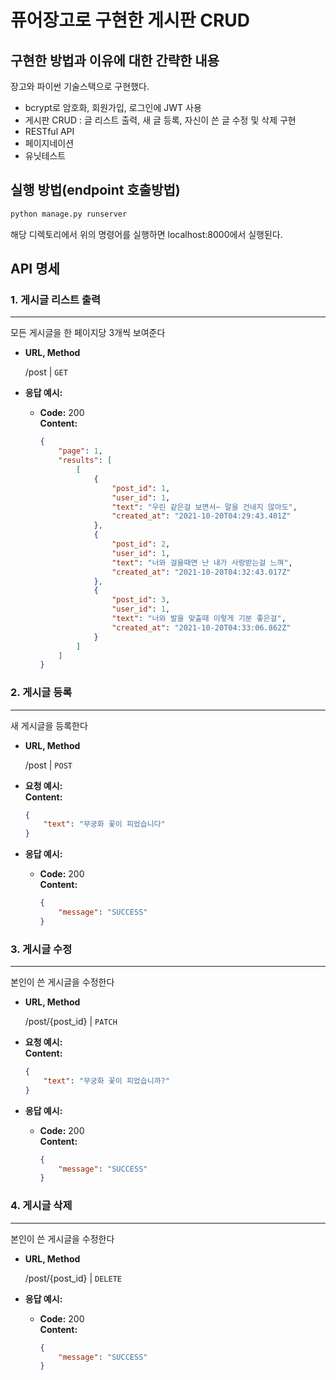 # 퓨어장고로 구현한 게시판 CRUD

## 구현한 방법과 이유에 대한 간략한 내용

장고와 파이썬 기술스택으로 구현했다.
- bcrypt로 암호화, 회원가입, 로그인에 JWT 사용
- 게시판 CRUD : 글 리스트 출력, 새 글 등록, 자신이 쓴 글 수정 및 삭제 구현 
- RESTful API
- 페이지네이션
- 유닛테스트 

## 실행 방법(endpoint 호출방법)

```python
python manage.py runserver
```
해당 디렉토리에서 위의 명령어를 실행하면 localhost:8000에서 실행된다.

## API 명세


### 1. 게시글 리스트 출력
----
 모든 게시글을 한 페이지당 3개씩 보여준다

* **URL, Method**

  /post | `GET`

* **응답 예시:**

  * **Code:** 200 <br />
    **Content:**
    ```json
    {
        "page": 1,
        "results": [
            [
                {
                    "post_id": 1,
                    "user_id": 1,
                    "text": "우린 같은걸 보면서~ 말을 건네지 않아도",
                    "created_at": "2021-10-20T04:29:43.401Z"
                },
                {
                    "post_id": 2,
                    "user_id": 1,
                    "text": "너와 걸을때면 난 내가 사랑받는걸 느껴",
                    "created_at": "2021-10-20T04:32:43.017Z"
                },
                {
                    "post_id": 3,
                    "user_id": 1,
                    "text": "너와 발을 맞출때 이렇게 기분 좋은걸",
                    "created_at": "2021-10-20T04:33:06.862Z"
                }
            ]
        ]
    }
    ```

### 2. 게시글 등록
---
 새 게시글을 등록한다 

* **URL, Method**

  /post | `POST`

* **요청 예시:**  
    **Content:**
    ```json
    {
        "text": "무궁화 꽃이 피었습니다"
    }
    ```

* **응답 예시:**

  * **Code:** 200 <br />
    **Content:**
    ```json
    {
        "message": "SUCCESS"
    }
    ```


### 3. 게시글 수정
---
본인이 쓴 게시글을 수정한다

* **URL, Method**

  /post/{post_id} | `PATCH`

* **요청 예시:**  
    **Content:**
    ```json
    {
        "text": "무궁화 꽃이 피었습니까?"
    }
    ```

* **응답 예시:**

  * **Code:** 200 <br />
    **Content:**
    ```json
    {
        "message": "SUCCESS"
    }
    ```

### 4. 게시글 삭제
---

본인이 쓴 게시글을 수정한다

* **URL, Method**

  /post/{post_id} | `DELETE`

* **응답 예시:**

  * **Code:** 200 <br />
    **Content:**
    ```json
    {
        "message": "SUCCESS"
    }
    ```
